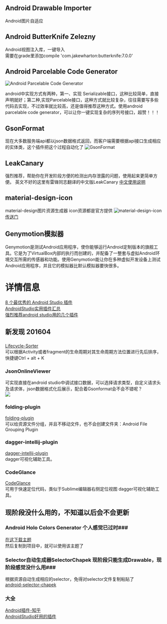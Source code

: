 ## Android  Drawable Importer ##
Android图片自适应
## Android ButterKnife Zelezny ##
Android视图注入库，一键导入  
需要在grade里添加compile 'com.jakewharton:butterknife:7.0.0'
## Android Parcelable Code Generator ##
![Android Parcelable Code Generator](http://img.blog.csdn.net/20150411092625879?watermark/2/text/aHR0cDovL2Jsb2cuY3Nkbi5uZXQvbWFvc2lkaWFveGlhbg==/font/5a6L5L2T/fontsize/400/fill/I0JBQkFCMA==/dissolve/70/gravity/Center)  

android中实现方式有两种，第一、实现 Serializable接口，这种比较简单，直接声明就好；第二种,实现Parcelable接口，这种方式就比较复杂，往往需要写多些代码去实现，不过效率就比较高，还是值得推荐这种方式。使用android parcelable code generator，可以让你一键实现复杂的序列号接口，超赞！！！ 
## GsonFormat ##
现在大多数服务端api都以json数据格式返回，而客户端需要根据api接口生成相应的实体类，这个插件把这个过程自动化了
![GsonFormat](http://stormzhang.com/image/gson_format.gif)
## LeakCanary ##
强烈推荐，帮助你在开发阶段方便的检测出内存泄露的问题，使用起来更简单方便。
英文不好的这里有雷锋同志翻译的中文版LeakCanary [中文使用说明](http://www.liaohuqiu.net/cn/posts/leak-canary-read-me/)
## material-design-icon ##
material-design图片资源生成器 icon资源都是官方提供
![material-design-icon](https://raw.githubusercontent.com/konifar/android-material-design-icon-generator-plugin/master/docs/capture.gif)  
[传送门](https://github.com/konifar/android-material-design-icon-generator-plugin)
## Genymotion模拟器 ##
Genymotion是测试Android应用程序，使你能够运行Android定制版本的旗舰工具。它是为了VirtualBox内部的执行而创建的，并配备了一整套与虚拟Android环境交互所需的传感器和功能。使用Genymotion能让你在多种虚拟开发设备上测试Android应用程序，并且它的模拟器比默认模拟器要快很多。

# 详情信息 #
[8 个最优秀的 Android Studio 插件](http://www.codeceo.com/article/8-android-studio-plugins.html)  
[AndroidStudio实用插件汇总](http://www.open-open.com/lib/view/open1437833191209.html)  
[强烈推荐android studio用的几个插件](http://blog.csdn.net/liang5630/article/details/46366901)

## 新发现 201604 ##
###  ###
[Lifecycle-Sorter](https://github.com/armandAkop/Lifecycle-Sorter)  
可以根据Activity或者fragment的生命周期对其生命周期方法位置进行先后排序， 快捷键Ctrl + alt + K  

### JsonOnlineViewer ###
可实现直接在android studio中调试接口数据，可以选择请求类型，自定义请求头及请求体，json数据格式化后展示，配合着Gsonformat会不会不错呢？  
![](http://static.open-open.com/news/uploadImg/20151009/20151009221132_47.gif)  

### folding-plugin ###
[folding-plugin](https://github.com/dmytrodanylyk/folding-plugin)  
可以给资源文件分组，并且不移动文件，也不会创建文件夹：Android File Grouping Plugin  

### dagger-intellij-plugin ###
[dagger-intellij-plugin](https://github.com/square/dagger-intellij-plugin)  
dagger可视化辅助工具。
### CodeGlance ###
[CodeGlance](https://github.com/Vektah/CodeGlance)  
可用于快速定位代码，类似于Sublime编辑器右侧定位视图
dagger可视化辅助工具。
## 现阶段没什么用的，不知道以后会不会更新 ##
### Android  Holo Colors Generator 个人感觉已过时###
[在这下载主题](http://www.android-holo-colors.com/)  
然后复制到项目中，就可以使用该主题了
### Selector自动生成器SelectorChapek 现阶段只能生成Drawable，现阶段感觉没什么用###
根据资源自动生成相应的selector，免得对selector文件复制粘贴了  
[android-selector-chapek](https://github.com/inmite/android-selector-chapek)  
[](https://github.com/konifar/android-material-design-icon-generator-plugin/releases)  

### 大全 ###
[Android插件-知乎](http://www.zhihu.com/question/28527388)  
[AndroidStudio好用的插件](http://www.androidchina.net/4918.html)